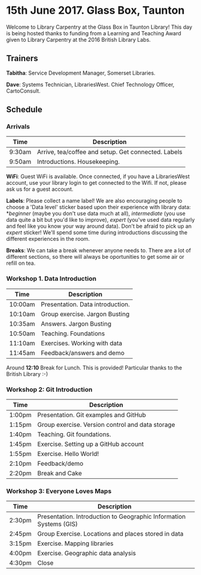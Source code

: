 15th June 2017.  Glass Box, Taunton
===================================

Welcome to Library Carpentry at the Glass Box in Taunton Library!  This day is being hosted thanks to funding from a Learning and Teaching Award given to Library Carpentry at the 2016 British Library Labs.

Trainers
--------

**Tabitha**: Service Development Manager, Somerset Libraries.

**Dave**: Systems Technician, LibrariesWest. Chief Technology Officer, CartoConsult.

Schedule
--------

### Arrivals

| Time | Description |
| ---- | ----------- |
| 9:30am | Arrive, tea/coffee and setup.  Get connected. Labels |
| 9:50am | Introductions.  Housekeeping. |

**WiFi**: Guest WiFi is available.  Once connected, if you have a LibrariesWest account, use your library login to get connected to the Wifi.  If not, please ask us for a guest account.

**Labels**: Please collect a name label!  We are also encouraging people to choose a 'Data level' sticker based upon their experience with library data: **beginner* (maybe you don't use data much at all), *intermediate* (you use data quite a bit but you'd like to improve), *expert* (you've used data regularly and feel like you know your way around data). Don't be afraid to pick up an *expert* sticker!  We'll spend some time during introductions discussing the different experiences in the room.

**Breaks**: We can take a break whenever anyone needs to.  There are a lot of different sections, so there will always be oportunities to get some air or refill on tea.

### Workshop 1. Data Introduction

| Time | Description |
| ---- | ----------- |
| 10:00am | Presentation. Data introduction. |
| 10:10am | Group exercise. Jargon Busting |
| 10:35am | Answers. Jargon Busting |
| 10:50am | Teaching. Foundations |
| 11:10am | Exercises. Working with data |
| 11:45am | Feedback/answers and demo |

Around **12:10** Break for Lunch. This is provided! Particular thanks to the British Library :-)

### Workshop 2: Git Introduction

| Time | Description |
| ---- | ----------- |
| 1:00pm | Presentation. Git examples and GitHub |
| 1:15pm | Group exercise. Version control and data storage |
| 1:40pm | Teaching. Git foundations.
| 1:45pm | Exercise. Setting up a GitHub account |
| 1:55pm | Exercise. Hello World! |
| 2:10pm | Feedback/demo |
| 2:20pm | Break and Cake |

### Workshop 3: Everyone Loves Maps

| Time | Description |
| ---- | ----------- |
| 2:30pm | Presentation. Introduction to Geographic Information Systems (GIS) |
| 2:45pm | Group Exercise. Locations and places stored in data |
| 3:15pm | Exercise. Mapping libraries |
| 4:00pm | Exercise. Geographic data analysis |
| 4:30pm | Close |